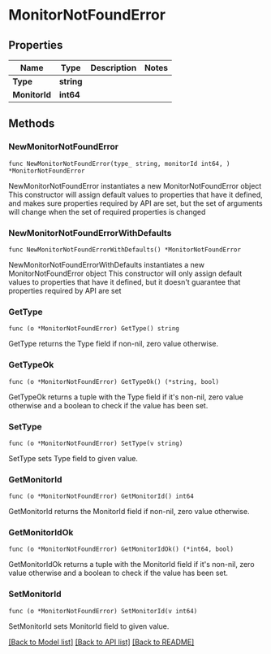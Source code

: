 # MonitorNotFoundError

## Properties

Name | Type | Description | Notes
------------ | ------------- | ------------- | -------------
**Type** | **string** |  | 
**MonitorId** | **int64** |  | 

## Methods

### NewMonitorNotFoundError

`func NewMonitorNotFoundError(type_ string, monitorId int64, ) *MonitorNotFoundError`

NewMonitorNotFoundError instantiates a new MonitorNotFoundError object
This constructor will assign default values to properties that have it defined,
and makes sure properties required by API are set, but the set of arguments
will change when the set of required properties is changed

### NewMonitorNotFoundErrorWithDefaults

`func NewMonitorNotFoundErrorWithDefaults() *MonitorNotFoundError`

NewMonitorNotFoundErrorWithDefaults instantiates a new MonitorNotFoundError object
This constructor will only assign default values to properties that have it defined,
but it doesn't guarantee that properties required by API are set

### GetType

`func (o *MonitorNotFoundError) GetType() string`

GetType returns the Type field if non-nil, zero value otherwise.

### GetTypeOk

`func (o *MonitorNotFoundError) GetTypeOk() (*string, bool)`

GetTypeOk returns a tuple with the Type field if it's non-nil, zero value otherwise
and a boolean to check if the value has been set.

### SetType

`func (o *MonitorNotFoundError) SetType(v string)`

SetType sets Type field to given value.


### GetMonitorId

`func (o *MonitorNotFoundError) GetMonitorId() int64`

GetMonitorId returns the MonitorId field if non-nil, zero value otherwise.

### GetMonitorIdOk

`func (o *MonitorNotFoundError) GetMonitorIdOk() (*int64, bool)`

GetMonitorIdOk returns a tuple with the MonitorId field if it's non-nil, zero value otherwise
and a boolean to check if the value has been set.

### SetMonitorId

`func (o *MonitorNotFoundError) SetMonitorId(v int64)`

SetMonitorId sets MonitorId field to given value.



[[Back to Model list]](../README.md#documentation-for-models) [[Back to API list]](../README.md#documentation-for-api-endpoints) [[Back to README]](../README.md)



